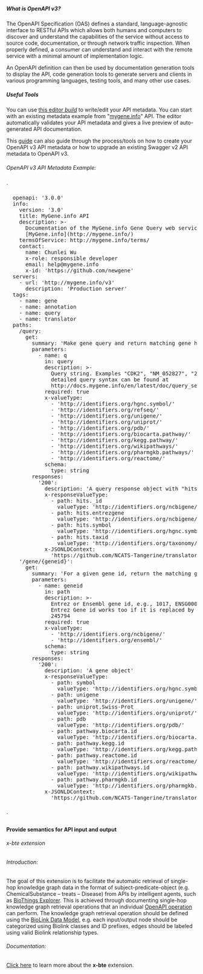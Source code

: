##### What is OpenAPI v3?

The OpenAPI Specification (OAS) defines a standard, language-agnostic interface to RESTful APIs which allows both humans and computers to discover and understand the capabilities of the service without access to source code, documentation, or through network traffic inspection. When properly defined, a consumer can understand and interact with the remote service with a minimal amount of implementation logic.

An OpenAPI definition can then be used by documentation generation tools to display the API, code generation tools to generate servers and clients in various programming languages, testing tools, and many other use cases.

##### Useful Tools

You can use [this editor _build_](http://smart-api.info/editor/) to write/edit your API metadata. You can start with an existing metadata example from "[mygene.info](https://github.com/NCATS-Tangerine/translator-api-registry/blob/master/mygene.info/openapi_minimum.yml)" API. The editor automatically validates your API metadata and gives a live preview of auto-generated API documentation.

This [guide](/guide) can also guide through the process/tools on how to create your OpenAPI v3 API metadata or how to upgrade an existing Swagger v2 API metadata to OpenAPI v3.

###### OpenAPI v3 API Metadata Example:

`

<pre>  openapi: '3.0.0'
  info:
    version: '3.0'
    title: MyGene.info API
    description: >-
      Documentation of the MyGene.info Gene Query web services. Learn more about
      [MyGene.info](http://mygene.info/)
    termsOfService: http://mygene.info/terms/
    contact:
      name: Chunlei Wu
      x-role: responsible developer
      email: help@mygene.info
      x-id: 'https://github.com/newgene'
  servers:
    - url: 'http://mygene.info/v3'
      description: 'Production server'
  tags:
    - name: gene
    - name: annotation
    - name: query
    - name: translator
  paths:
    /query:
      get:
        summary: 'Make gene query and return matching gene hits'
        parameters:
          - name: q
            in: query
            description: >-
              Query string. Examples "CDK2", "NM_052827", "204639_at". The
              detailed query syntax can be found at
              http://docs.mygene.info/en/latest/doc/query_service.html
            required: true
            x-valueType:
              - 'http://identifiers.org/hgnc.symbol/'
              - 'http://identifiers.org/refseq/'
              - 'http://identifiers.org/unigene/'
              - 'http://identifiers.org/uniprot/'
              - 'http://identifiers.org/pdb/'
              - 'http://identifiers.org/biocarta.pathway/'
              - 'http://identifiers.org/kegg.pathway/'
              - 'http://identifiers.org/wikipathways/'
              - 'http://identifiers.org/pharmgkb.pathways/'
              - 'http://identifiers.org/reactome/'
            schema:
              type: string
        responses:
          '200':
            description: 'A query response object with "hits" property'
            x-responseValueType:
              - path: hits._id
                valueType: 'http://identifiers.org/ncbigene/'
              - path: hits.entrezgene
                valueType: 'http://identifiers.org/ncbigene/'
              - path: hits.symbol
                valueType: 'http://identifiers.org/hgnc.symbol/'
              - path: hits.taxid
                valueType: 'http://identifiers.org/taxonomy/'
            x-JSONLDContext:
              'https://github.com/NCATS-Tangerine/translator-api-registry/blob/master/mygene.info/jsonld_context/mygene_context.json'
    '/gene/{geneid}':
      get:
        summary: 'For a given gene id, return the matching gene object'
        parameters:
          - name: geneid
            in: path
            description: >-
              Entrez or Ensembl gene id, e.g., 1017, ENSG00000170248\. A retired
              Entrez Gene id works too if it is replaced by a new one, e.g.,
              245794
            required: true
            x-valueType:
              - 'http://identifiers.org/ncbigene/'
              - 'http://identifiers.org/ensembl/'
            schema:
              type: string
        responses:
          '200':
            description: 'A gene object'
            x-responseValueType:
              - path: symbol
                valueType: 'http://identifiers.org/hgnc.symbol/'
              - path: unigene
                valueType: 'http://identifiers.org/unigene/'
              - path: uniprot.Swiss-Prot
                valueType: 'http://identifiers.org/uniprot/'
              - path: pdb
                valueType: 'http://identifiers.org/pdb/'
              - path: pathway.biocarta.id
                valueType: 'http://identifiers.org/biocarta.pathway/'
              - path: pathway.kegg.id
                valueType: 'http://identifiers.org/kegg.pathway/'
              - path: pathway.reactome.id
                valueType: 'http://identifiers.org/reactome/'
              - path: pathway.wikipathways.id
                valueType: 'http://identifiers.org/wikipathways/'
              - path: pathway.pharmgkb.id
                valueType: 'http://identifiers.org/pharmgkb.pathways/'
            x-JSONLDContext:
              'https://github.com/NCATS-Tangerine/translator-api-registry/blob/master/mygene.info/jsonld_context/mygene_context.json'
            </pre>

`

#### Provide semantics for API input and output

###### _x-bte_ extension

###### Introduction:

The goal of this extension is to facilitate the automatic retrieval of single-hop knowledge graph data in the format of subject-predicate-object (e.g. ChemicalSubstance – treats – Disease) from APIs by intelligent agents, such as [BioThings Explorer](https://github.com/biothings/biothings_explorer/). This is achieved through documenting single-hop knowledge graph retrieval operations that an individual [OpenAPI operation](https://github.com/OAI/OpenAPI-Specification/blob/master/versions/2.0.md#operation-object) can perform. The knowledge graph retrieval operation should be defined using the [BioLink Data Model](https://biolink.github.io/biolink-model/), e.g. each input/output node should be categorized using Biolink classes and ID prefixes, edges should be labeled using valid Biolink relationship types.

###### Documentation:

[Click here](https://x-bte-extension.readthedocs.io/en/latest/index.html) to learn more about the **x-bte** extension.
